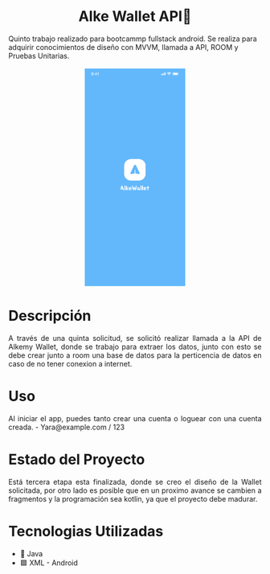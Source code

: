 <div align="center" >
  <h1>Alke Wallet API🏦</h1>
</div>
Quinto trabajo realizado para bootcammp fullstack android. Se realiza para adquirir conocimientos de diseño con  MVVM, llamada a API, ROOM y Pruebas Unitarias.
<div align="center" >
</br>

   <img src="https://github.com/Jalcantaracanto/AlkeWalletDesign/blob/main/assets/splash-screen.png" width="200" height="auto">
   
</div>

# Descripción
<p align="justify">
 A través de una quinta solicitud, se solicitó realizar llamada a la API de Alkemy Wallet, donde se trabajo para extraer los datos, junto con esto se debe crear junto a room una base de datos para la perticencia de datos en caso de no tener conexion a internet.
</p>

# Uso
<p align="justify">
 Al iniciar el app, puedes tanto crear una cuenta o loguear con una cuenta creada.
- Yara@example.com / 123
</p>

# Estado del Proyecto
<p align="justify">
Está tercera etapa esta finalizada, donde se creo el diseño de la Wallet solicitada, por otro lado es posible que en un proximo avance se cambien a fragmentos y la programación sea kotlin, ya que el proyecto debe madurar.
</p>


# Tecnologias Utilizadas
 <ul>
    <li>
    📓 Java
    </li>
    <li>
     🟩 XML - Android
   </li>
 </ul>

<!--
# Conclusión

<p align="justify">
En conclusión, "Alke Wallet" es un proyecto desarrollado como parte del bootcamp fullstack de Android, que proporciona una solución segura y conveniente para administrar activos financieros digitalmente. Implementado en Java y utilizando Programación Orientada a Objetos (POO), este proyecto aborda los requisitos otorgados y la conversión de moneda. A través de su interfaz, los usuarios pueden realizar transacciones, consultar sus saldos y realizar cambios de moneda. Aunque actualmente se encuentra en sus primeras etapas, se espera que evolucione a medida que avance el bootcamp.
</p>

-->

<!--
*[Acceso al proyecto](#acceso-proyecto)
s
*[Conclusión](#conclusión)
 -->
